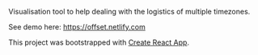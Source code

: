 Visualisation tool to help dealing with the logistics of multiple timezones. 

See demo here: https://offset.netlify.com

This project was bootstrapped with [Create React App](https://github.com/facebook/create-react-app).
